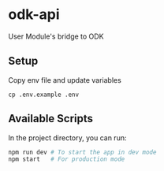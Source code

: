 # odk-api

User Module's bridge to ODK

## Setup

Copy env file and update variables

```
cp .env.example .env
```

## Available Scripts

In the project directory, you can run:

```sh
npm run dev # To start the app in dev mode
npm start   # For production mode
```
